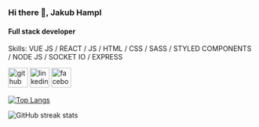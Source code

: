 ### Hi there 👋, Jakub Hampl
#### Full stack developer

Skills: VUE JS / REACT / JS / HTML / CSS / SASS / STYLED COMPONENTS / NODE JS / SOCKET IO / EXPRESS



[<img src='https://cdn.jsdelivr.net/npm/simple-icons@3.0.1/icons/github.svg' alt='github' height='40'>](https://github.com/Entita)  [<img src='https://cdn.jsdelivr.net/npm/simple-icons@3.0.1/icons/linkedin.svg' alt='linkedin' height='40'>](https://www.linkedin.com/in/jakub-hampl-4b1b981b4/)  [<img src='https://cdn.jsdelivr.net/npm/simple-icons@3.0.1/icons/facebook.svg' alt='facebook' height='40'>](https://www.facebook.com/EntitaK)  

[![Top Langs](https://github-readme-stats.vercel.app/api/top-langs/?username=Entita)](https://github.com/anuraghazra/github-readme-stats)

![GitHub streak stats](https://github-readme-streak-stats.herokuapp.com/?user=Entita)  
